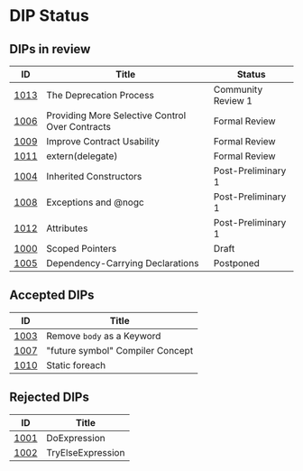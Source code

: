 # DIP Status

## DIPs in review
|                  ID|                                          Title|            Status|
|--------------------|-----------------------------------------------|------------------|
|[1013](./DIP1013.md)|                        The Deprecation Process|Community Review 1|
|[1006](./DIP1006.md)|Providing More Selective Control Over Contracts|     Formal Review|
|[1009](./DIP1009.md)|                     Improve Contract Usability|     Formal Review|
|[1011](./DIP1011.md)|                               extern(delegate)|     Formal Review|
|[1004](./DIP1004.md)|                         Inherited Constructors|Post-Preliminary 1|
|[1008](./DIP1008.md)|                           Exceptions and @nogc|Post-Preliminary 1|
|[1012](./DIP1012.md)|                                     Attributes|Post-Preliminary 1|
|[1000](./DIP1000.md)|                                Scoped Pointers|             Draft|
|[1005](./DIP1005.md)|               Dependency-Carrying Declarations|         Postponed|

## Accepted DIPs
|                           ID|                           Title|
|-----------------------------|--------------------------------|
|[1003](./accepted/DIP1003.md)|      Remove `body` as a Keyword|
|[1007](./accepted/DIP1007.md)|"future symbol" Compiler Concept|
|[1010](./accepted/DIP1010.md)|                  Static foreach|

## Rejected DIPs
|                           ID|                           Title|
|-----------------------------|--------------------------------|
|[1001](./rejected/DIP1001.md)|                    DoExpression|
|[1002](./rejected/DIP1002.md)|               TryElseExpression|
